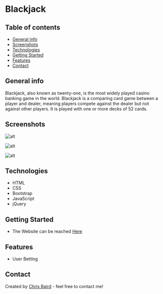 # Blackjack

## Table of contents
* [General info](#general-info)
* [Screenshots](#screenshots)
* [Technologies](#technologies)
* [Getting Started](#getting-started)
* [Features](#features)
* [Contact](#contact)

## General info
Blackjack, also known as twenty-one, is the most widely played casino banking game in the world. Blackjack is a comparing card game between a player and dealer, meaning players compete against the dealer but not against other players. It is played with one or more decks of 52 cards. 

## Screenshots
![alt](http://chrisbairddesign.com/assets/images/blackjack3.png)

![alt](http://chrisbairddesign.com/assets/images/blackjack2.png)

![alt](http://chrisbairddesign.com/assets/images/blackjack1.png)



## Technologies
* HTML
* CSS
* Bootstrap
* JavaScript
* jQuery

## Getting Started
* The Website can be reached [Here](https://chris-baird.github.io/blackjack)

## Features
* User Betting

## Contact
Created by [Chris Baird](http://chrisbairddesign.com) - feel free to contact me!